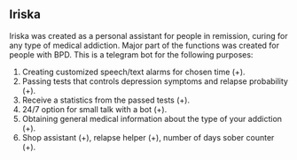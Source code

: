 ## Iriska

Iriska was created as a personal assistant for people in remission, curing for any type of medical addiction. Major part of the functions was created for people with BPD. This is a telegram bot for the following purposes:
1. Creating customized speech/text alarms for chosen time (+).
2. Passing tests that controls depression symptoms and relapse probability (+).
3. Receive a statistics from the passed tests (+).
4. 24/7 option for small talk with a bot (+).
5. Obtaining general medical information about the type of your addiction (+).
6. Shop assistant (+), relapse helper (+), number of days sober counter (+). 


